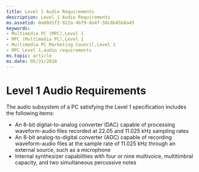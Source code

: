 ```yaml
---
title: Level 1 Audio Requirements
description: Level 1 Audio Requirements
ms.assetid: 0a80d1f2-922a-46f9-8e4f-50c8b45b8a45
keywords:
- Multimedia PC (MPC),Level 1
- MPC (Multimedia PC),Level 1
- Multimedia PC Marketing Council,Level 1
- MPC Level 1,audio requirements
ms.topic: article
ms.date: 05/31/2018
---
```


# Level 1 Audio Requirements

The audio subsystem of a PC satisfying the Level 1 specification includes the following items:

-   An 8-bit digital-to-analog converter (DAC) capable of processing waveform-audio files recorded at 22.05 and 11.025 kHz sampling rates
-   An 8-bit analog-to-digital converter (ADC) capable of recording waveform-audio files at the sample rate of 11.025 kHz through an external source, such as a microphone
-   Internal synthesizer capabilities with four or nine multivoice, multitimbral capacity, and two simultaneous percussive notes

 

 




